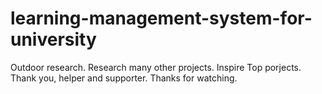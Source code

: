 ﻿# learning-management-system-for-university
Outdoor research. 
Research many other projects.
Inspire Top porjects.
Thank you, helper and supporter.
Thanks for watching. 

